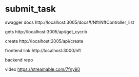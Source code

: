 # submit_task
swagger docs
http://localhost:3005/docs#/Nft/NftController_list

gets 
http://localhost:3005/api/get_cycrib

create 
http://localhost:3005/api/create

frontend link
http://localhost:3000/nft

backend repo

video
https://streamable.com/7fny90
